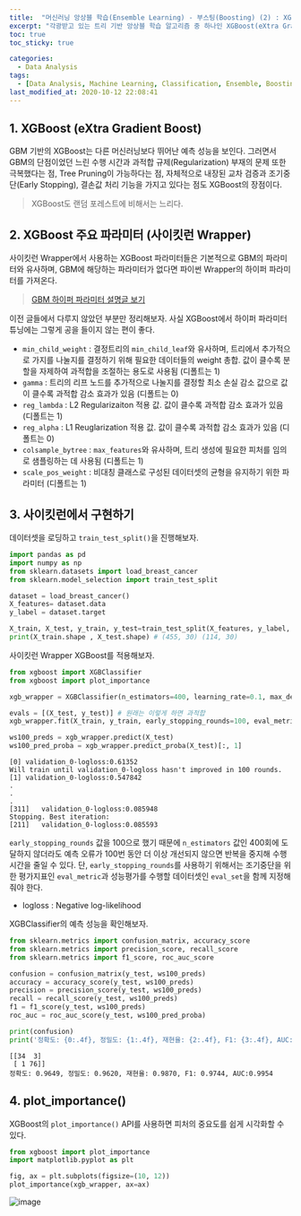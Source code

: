 ```yaml
---
title:  "머신러닝 앙상블 학습(Ensemble Learning) - 부스팅(Boosting) (2) : XGBoost"
excerpt: "각광받고 있는 트리 기반 앙상블 학습 알고리즘 중 하나인 XGBoost(eXtra Gradient Boost)에 대해 정리한 글입니다."
toc: true
toc_sticky: true

categories:
  - Data Analysis
tags:
  - [Data Analysis, Machine Learning, Classification, Ensemble, Boosting, Scikit learn, XGBoost]
last_modified_at: 2020-10-12 22:08:41
---
```


## 1. XGBoost (eXtra Gradient Boost)  

GBM 기반의 XGBoost는 다른 머신러닝보다 뛰어난 예측 성능을 보인다. 그러면서 GBM의 단점이었던 느린 수행 시간과 과적합 규제(Regularization) 부재의 문제 또한 극복했다는 점, Tree Pruning이 가능하다는 점, 자체적으로 내장된 교차 검증과 조기중단(Early Stopping), 결손값 처리 기능을 가지고 있다는 점도 XGBoost의 장점이다.   

> XGBoost도 랜덤 포레스트에 비해서는 느리다.   

## 2. XGBoost 주요 파라미터 (사이킷런 Wrapper)  

사이킷런 Wrapper에서 사용하는 XGBoost 파라미터들은 기본적으로 GBM의 파라미터와 유사하며, GBM에 해당하는 파라미터가 없다면 파이썬 Wrapper의 하이퍼 파라미터를 가져온다.   

> [GBM 하이퍼 파라미터 설명글 보기](https://ek-koh.github.io/data%20analysis/gbm/#3-gbm-%ED%95%98%EC%9D%B4%ED%8D%BC-%ED%8C%8C%EB%9D%BC%EB%AF%B8%ED%84%B0-%ED%8A%9C%EB%8B%9D)  

이전 글들에서 다루지 않았던 부분만 정리해보자. 사실 XGBoost에서 하이퍼 파라미터 튜닝에는 그렇게 공을 들이지 않는 편이 좋다.    

- `min_child_weight` : 결정트리의 `min_child_leaf`와 유사하며, 트리에서 추가적으로 가지를 나눌지를 결정하기 위해 필요한 데이터들의 weight 총합. 값이 클수록 분할을 자제하여 과적합을 조절하는 용도로 사용됨 (디폴트는 1)
- `gamma` : 트리의 리프 노드를 추가적으로 나눌지를 결정할 최소 손실 감소 값으로 값이 클수록 과적합 감소 효과가 있음 (디폴트는 0)
- `reg_lambda` : L2 Regularizaiton 적용 값. 값이 클수록 과적합 감소 효과가 있음 (디폴트는 1)
- `reg_alpha` : L1 Reuglarization 적용 값. 값이 클수록 과적합 감소 효과가 있음 (디폴트는 0)
- `colsample_bytree` : `max_features`와 유사하며, 트리 생성에 필요한 피처를 임의로 샘플링하는 데 사용됨 (디폴트는 1)
- `scale_pos_weight` : 비대칭 클래스로 구성된 데이터셋의 균형을 유지하기 위한 파라미터 (디폴트는 1)

## 3. 사이킷런에서 구현하기  

데이터셋을 로딩하고 `train_test_split()`을 진행해보자.  

```py
import pandas as pd
import numpy as np
from sklearn.datasets import load_breast_cancer
from sklearn.model_selection import train_test_split

dataset = load_breast_cancer()
X_features= dataset.data
y_label = dataset.target

X_train, X_test, y_train, y_test=train_test_split(X_features, y_label, test_size=0.2, random_state=156)
print(X_train.shape , X_test.shape) # (455, 30) (114, 30)
```   

사이킷런 Wrapper XGBoost를 적용해보자.  

```py
from xgboost import XGBClassifier
from xgboost import plot_importance

xgb_wrapper = XGBClassifier(n_estimators=400, learning_rate=0.1, max_depth=3)

evals = [(X_test, y_test)] # 원래는 이렇게 하면 과적합
xgb_wrapper.fit(X_train, y_train, early_stopping_rounds=100, eval_metric="logloss", eval_set=evals, verbose=True)

ws100_preds = xgb_wrapper.predict(X_test)
ws100_pred_proba = xgb_wrapper.predict_proba(X_test)[:, 1]
```  
```
[0]	validation_0-logloss:0.61352
Will train until validation_0-logloss hasn't improved in 100 rounds.
[1]	validation_0-logloss:0.547842
.
.
.
[311]	validation_0-logloss:0.085948
Stopping. Best iteration:
[211]	validation_0-logloss:0.085593
```

`early_stopping_rounds` 값을 100으로 했기 때문에 `n_estimators` 값인 400회에 도달하지 않더라도 예측 오류가 100번 동안 더 이상 개선되지 않으면 반복을 중지해 수행 시간을 줄일 수 있다. 단, `early_stopping_rounds`를 사용하기 위해서는 조기중단을 위한 평가지표인 `eval_metric`과 성능평가를 수행할 데이터셋인 `eval_set`을 함께 지정해줘야 한다.  

- logloss : Negative log-likelihood  

XGBClassifier의 예측 성능을 확인해보자.  

```py
from sklearn.metrics import confusion_matrix, accuracy_score
from sklearn.metrics import precision_score, recall_score
from sklearn.metrics import f1_score, roc_auc_score

confusion = confusion_matrix(y_test, ws100_preds)
accuracy = accuracy_score(y_test, ws100_preds)
precision = precision_score(y_test, ws100_preds)
recall = recall_score(y_test, ws100_preds)
f1 = f1_score(y_test, ws100_preds)
roc_auc = roc_auc_score(y_test, ws100_pred_proba)

print(confusion)
print('정확도: {0:.4f}, 정밀도: {1:.4f}, 재현율: {2:.4f}, F1: {3:.4f}, AUC:{4:.4f}'.format(accuracy, precision, recall, f1, roc_auc))
```  

```
[[34  3]
 [ 1 76]]
정확도: 0.9649, 정밀도: 0.9620, 재현율: 0.9870, F1: 0.9744, AUC:0.9954
```  

## 4. plot_importance()  

XGBoost의 `plot_importance()` API를 사용하면 피처의 중요도를 쉽게 시각화할 수 있다.   

```py
from xgboost import plot_importance
import matplotlib.pyplot as plt

fig, ax = plt.subplots(figsize=(10, 12))
plot_importance(xgb_wrapper, ax=ax)
```  

![image](https://user-images.githubusercontent.com/58713684/96128853-d3ba9780-0f30-11eb-90ba-764ef12156ee.png)
  

  




